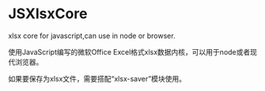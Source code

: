 # JSXlsxCore
xlsx core for javascript,can use in node or browser.

使用JavaScript编写的微软Office Excel格式xlsx数据内核，可以用于node或者现代浏览器。

如果要保存为xlsx文件，需要搭配“xlsx-saver”模块使用。


